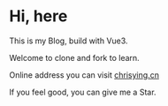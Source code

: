 # Hi, here

This is my Blog, build with Vue3.

Welcome to clone and fork to learn.

Online address you can visit [chrisying.cn](chrisying.cn)

If you feel good, you can give me a Star.
